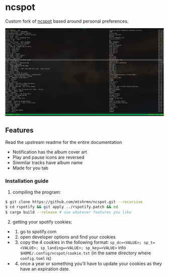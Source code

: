 # ncspot

Custom fork of [ncspot](https://github.com/hrkfdn/ncspot) based around personal preferences.

![Screenshot](screenshots/screenshot.png)
## Features
Read the upstream readme for the entire documentation

* Notification has the album cover art
* Play and pause icons are reversed
* Simmilar tracks have album name
* Made for you tab

### Installation guide
1. compiling the program:
```sh
$ git clone https://github.com/mtshrmn/ncspot.git --recursive
$ cd rspotify && git apply ../rspotify.patch && cd
$ cargo build --release # use whatever features you like
```
2. getting your spotify cookies:
 - 1. go to spotify.com
 - 2. open developer options and find your cookies
 - 3. copy the 4 cookies in the following format: `sp_dc=<VALUE>; sp_t=<VALUE>; sp_landing=<VALUE>; sp_key=<VALUE>` into `$HOME/.config/ncspot/cookie.txt` (in the same directory where `config.toml` is)
 - 4. once a year or something you'll have to update your cookies as they have an expiration date.

